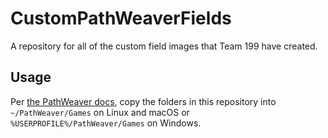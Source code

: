 # CustomPathWeaverFields
A repository for all of the custom field images that Team 199 have created.

## Usage

Per [the PathWeaver docs](https://docs.wpilib.org/en/stable/docs/software/wpilib-tools/pathweaver/adding-field-images.html), copy the folders in this repository
into `~/PathWeaver/Games` on Linux and macOS or `%USERPROFILE%/PathWeaver/Games` on Windows.

